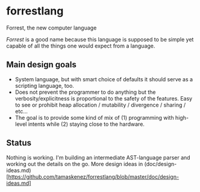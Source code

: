 # forrestlang
Forrest, the new computer language

*Forrest* is a good name because this language is supposed to be simple yet capable of all the things one would expect from a language.

## Main design goals

- System language, but with smart choice of defaults it should serve as a scripting language, too.
- Does not prevent the programmer to do anything but the verbosity/explicitness is proportional to the safety of the features. Easy to see or prohibit heap allocation / mutability / divergence / sharing / etc...
- The goal is to provide some kind of mix of (1) programming with high-level intents while (2) staying close to the hardware.

## Status

Nothing is working. I'm building an intermediate AST-language parser and working out the details on the go.
More design ideas in (doc/design-ideas.md)[https://github.com/tamaskenez/forrestlang/blob/master/doc/design-ideas.md]
